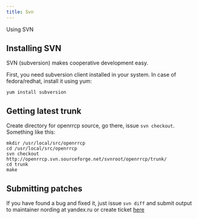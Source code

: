 ```yaml
---
title: Svn
---
```


Using SVN

## Installing SVN

SVN (subversion) makes cooperative development easy.

First, you need subversion client installed in your system. In case of fedora/redhat, install it using yum:

```shell
yum install subversion
```

## Getting latest trunk

Create directory for openrrcp source, go there, issue `svn checkout`.  Something like this:

```shell
mkdir /usr/local/src/openrrcp
cd /usr/local/src/openrrcp
svn checkout http://openrrcp.svn.sourceforge.net/svnroot/openrrcp/trunk/
cd trunk
make
```

## Submitting patches

If you have found a bug and fixed it, just issue `svn diff` and submit output to maintainer nording at yandex.ru or
create ticket [here](http://dev.openrrcp.org.ru/newticket)
